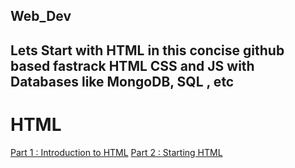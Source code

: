 ## Web_Dev

<h2>Lets Start with HTML in this concise github based fastrack HTML CSS and JS with Databases like MongoDB, SQL , etc</h2>

<h1>HTML</h1>
<a href="https://github.com/Aditya948351/Web_Dev/blob/main/HTML.md">Part 1 : Introduction to HTML</a>
<a href="https://github.com/Aditya948351/Web_Dev/blob/main/HTML2.md">Part 2 : Starting HTML</a>
